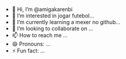 - 👋 Hi, I’m @amigakarenbi
- 👀 I’m interested in jogar futebol...
- 🌱 I’m currently learning a mexer no github...
- 💞️ I’m looking to collaborate on ...
- 📫 How to reach me ...
- 😄 Pronouns: ...
- ⚡ Fun fact: ...

<!---
amigakarenbi/amigakarenbi is a ✨ special ✨ repository because its `README.md` (this file) appears on your GitHub profile.
You can click the Preview link to take a look at your changes.
--->
